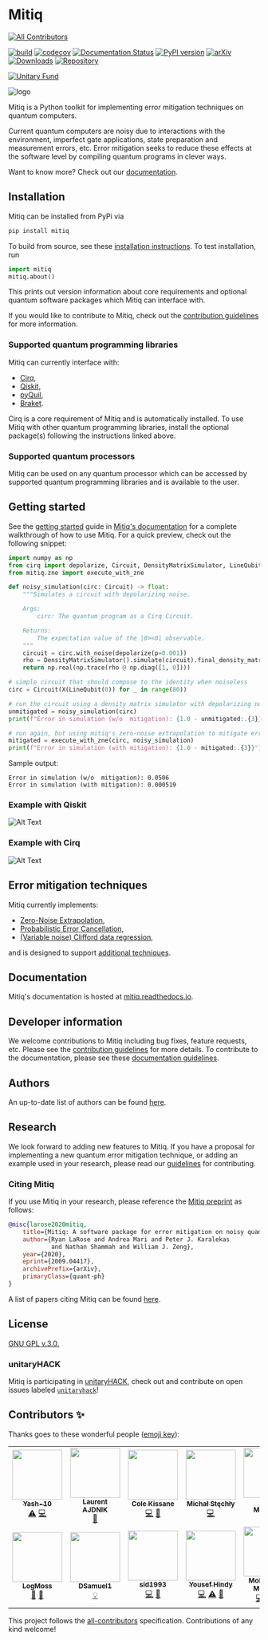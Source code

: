 # Mitiq
<!-- ALL-CONTRIBUTORS-BADGE:START - Do not remove or modify this section -->
[![All Contributors](https://img.shields.io/badge/all_contributors-12-orange.svg?style=flat-square)](#contributors-)
<!-- ALL-CONTRIBUTORS-BADGE:END -->
[![build](https://github.com/unitaryfund/mitiq/workflows/build/badge.svg)](https://github.com/unitaryfund/mitiq/actions)
[![codecov](https://codecov.io/gh/unitaryfund/mitiq/branch/master/graph/badge.svg)](https://codecov.io/gh/unitaryfund/mitiq)
[![Documentation Status](https://readthedocs.org/projects/mitiq/badge/?version=stable)](https://mitiq.readthedocs.io/en/stable/)
[![PyPI version](https://badge.fury.io/py/mitiq.svg)](https://badge.fury.io/py/mitiq)
[![arXiv](https://img.shields.io/badge/arXiv-2009.04417-<COLOR>.svg)](https://arxiv.org/abs/2009.04417)
[![Downloads](https://static.pepy.tech/personalized-badge/mitiq?period=total&units=international_system&left_color=black&right_color=green&left_text=Downloads)](https://pepy.tech/project/mitiq)
[![Repository](https://img.shields.io/badge/GitHub-5C5C5C.svg?logo=github
)](https://github.com/unitaryfund/mitiq)


[![Unitary Fund](https://img.shields.io/badge/Supported%20By-UNITARY%20FUND-brightgreen.svg?style=for-the-badge)](http://unitary.fund)

![logo](docs/source/img/mitiq-logo.png)

Mitiq is a Python toolkit for implementing error mitigation techniques on
quantum computers.

Current quantum computers are noisy due to interactions with the environment,
imperfect gate applications, state preparation and measurement errors, etc.
Error mitigation seeks to reduce these effects at the software level by
compiling quantum programs in clever ways.

Want to know more? Check out our
[documentation](https://mitiq.readthedocs.io/en/stable/guide/guide-overview.html).

## Installation

Mitiq can be installed from PyPi via

```bash
pip install mitiq
```

To build from source, see these [installation
instructions](https://mitiq.readthedocs.io/en/latest/contributing.html#development-install). To test installation, run

```python
import mitiq
mitiq.about()
```

This prints out version information about core requirements and optional
quantum software packages which Mitiq can interface with.

If you would like to contribute to Mitiq, check out the [contribution
guidelines](https://mitiq.readthedocs.io/en/stable/toc_contributing.html) for
more information.

### Supported quantum programming libraries

Mitiq can currently interface with:

* [Cirq](https://quantumai.google/cirq),
* [Qiskit](https://qiskit.org/),
* [pyQuil](https://github.com/rigetti/pyquil),
* [Braket](https://github.com/aws/amazon-braket-sdk-python).

Cirq is a core requirement of Mitiq and is automatically installed. To use
Mitiq with other quantum programming libraries, install the optional package(s)
following the instructions linked above.

### Supported quantum processors

Mitiq can be used on any quantum processor which can be accessed by supported
quantum programming libraries and is available to the user.

## Getting started

See the [getting
started](https://mitiq.readthedocs.io/en/stable/guide/guide-getting-started.html)
guide in [Mitiq's documentation](https://mitiq.readthedocs.io) for a complete
walkthrough of how to use Mitiq. For a quick preview, check out the following
snippet:

```python
import numpy as np
from cirq import depolarize, Circuit, DensityMatrixSimulator, LineQubit, X
from mitiq.zne import execute_with_zne

def noisy_simulation(circ: Circuit) -> float:
    """Simulates a circuit with depolarizing noise.

    Args:
        circ: The quantum program as a Cirq Circuit.

    Returns:
        The expectation value of the |0><0| observable.
    """
    circuit = circ.with_noise(depolarize(p=0.001))
    rho = DensityMatrixSimulator().simulate(circuit).final_density_matrix
    return np.real(np.trace(rho @ np.diag([1, 0])))

# simple circuit that should compose to the identity when noiseless
circ = Circuit(X(LineQubit(0)) for _ in range(80))

# run the circuit using a density matrix simulator with depolarizing noise
unmitigated = noisy_simulation(circ)
print(f"Error in simulation (w/o  mitigation): {1.0 - unmitigated:.{3}}")

# run again, but using mitiq's zero-noise extrapolation to mitigate errors
mitigated = execute_with_zne(circ, noisy_simulation)
print(f"Error in simulation (with mitigation): {1.0 - mitigated:.{3}}")
```
Sample output:
```
Error in simulation (w/o  mitigation): 0.0506
Error in simulation (with mitigation): 0.000519
```

### Example with Qiskit

![Alt Text](docs/source/img/qiskit.gif)


### Example with Cirq

![Alt Text](docs/source/img/cirq.gif)


## Error mitigation techniques

Mitiq currently implements:

* [Zero-Noise Extrapolation](https://mitiq.readthedocs.io/en/stable/guide/guide-zne.html),
* [Probabilistic Error Cancellation](https://mitiq.readthedocs.io/en/stable/guide/guide-getting-started.html#error-mitigation-with-probabilistic-error-cancellation),
* [(Variable noise) Clifford data regression](https://mitiq.readthedocs.io/en/stable/examples/cdr_api.html),

and is designed to support [additional techniques](https://github.com/unitaryfund/mitiq/wiki).

## Documentation

Mitiq's documentation is hosted at [mitiq.readthedocs.io](https://mitiq.readthedocs.io).

## Developer information

We welcome contributions to Mitiq including bug fixes, feature requests, etc.
Please see the [contribution
guidelines](https://mitiq.readthedocs.io/en/stable/toc_contributing.html) for
more details. To contribute to the documentation, please see these
[documentation
guidelines](https://mitiq.readthedocs.io/en/stable/contributing_docs.html).

## Authors

An up-to-date list of authors can be found
[here](https://github.com/unitaryfund/mitiq/graphs/contributors).

## Research

We look forward to adding new features to Mitiq. If you have a proposal
for implementing a new quantum error mitigation technique, or adding an example
used in your research, please read our
[guidelines](https://mitiq.readthedocs.io/en/stable/research.html) for
contributing.

### Citing Mitiq

If you use Mitiq in your research, please reference the [Mitiq preprint][arxiv]
as follows:

```bibtex
@misc{larose2020mitiq,
    title={Mitiq: A software package for error mitigation on noisy quantum computers},
    author={Ryan LaRose and Andrea Mari and Peter J. Karalekas
            and Nathan Shammah and William J. Zeng},
    year={2020},
    eprint={2009.04417},
    archivePrefix={arXiv},
    primaryClass={quant-ph}
}
```

A list of papers citing Mitiq can be found [here][papers_with_mitiq].

[arxiv]: https://arxiv.org/abs/2009.04417

[papers_with_mitiq]: https://mitiq.readthedocs.io/en/stable/research.html#papers-citing-or-using-mitiq

## License

[GNU GPL v.3.0.](https://github.com/unitaryfund/mitiq/blob/master/LICENSE)

### unitaryHACK

Mitiq is participating in [unitaryHACK](http://hack2021.unitary.fund/), check
out and contribute on open issues labeled
[`unitaryhack`](https://github.com/unitaryfund/mitiq/labels/unitaryhack)!

## Contributors ✨

Thanks goes to these wonderful people ([emoji key](https://allcontributors.org/docs/en/emoji-key)):

<!-- ALL-CONTRIBUTORS-LIST:START - Do not remove or modify this section -->
<!-- prettier-ignore-start -->
<!-- markdownlint-disable -->
<table>
  <tr>
    <td align="center"><a href="https://github.com/Yash-10"><img src="https://avatars.githubusercontent.com/u/68844397?v=4?s=100" width="100px;" alt=""/><br /><sub><b>Yash-10</b></sub></a><br /><a href="https://github.com/unitaryfund/mitiq/commits?author=Yash-10" title="Tests">⚠️</a> <a href="https://github.com/unitaryfund/mitiq/commits?author=Yash-10" title="Code">💻</a></td>
    <td align="center"><a href="https://github.com/LaurentAjdnik"><img src="https://avatars.githubusercontent.com/u/83899250?v=4?s=100" width="100px;" alt=""/><br /><sub><b>Laurent AJDNIK</b></sub></a><br /><a href="https://github.com/unitaryfund/mitiq/commits?author=LaurentAjdnik" title="Documentation">📖</a></td>
    <td align="center"><a href="https://github.com/ckissane"><img src="https://avatars.githubusercontent.com/u/9607290?v=4?s=100" width="100px;" alt=""/><br /><sub><b>Cole Kissane</b></sub></a><br /><a href="https://github.com/unitaryfund/mitiq/commits?author=ckissane" title="Code">💻</a> <a href="https://github.com/unitaryfund/mitiq/issues?q=author%3Ackissane" title="Bug reports">🐛</a></td>
    <td align="center"><a href="http://www.mustythoughts.com"><img src="https://avatars.githubusercontent.com/u/7314136?v=4?s=100" width="100px;" alt=""/><br /><sub><b>Michał Stęchły</b></sub></a><br /><a href="https://github.com/unitaryfund/mitiq/commits?author=mstechly" title="Code">💻</a></td>
    <td align="center"><a href="http://kunalmarwaha.com"><img src="https://avatars.githubusercontent.com/u/2541209?v=4?s=100" width="100px;" alt=""/><br /><sub><b>Kunal Marwaha</b></sub></a><br /><a href="https://github.com/unitaryfund/mitiq/commits?author=marwahaha" title="Documentation">📖</a></td>
    <td align="center"><a href="https://github.com/k-m-schultz"><img src="https://avatars.githubusercontent.com/u/15523976?v=4?s=100" width="100px;" alt=""/><br /><sub><b>k-m-schultz</b></sub></a><br /><a href="#example-k-m-schultz" title="Examples">💡</a></td>
    <td align="center"><a href="http://www.linkedin.com/in/bobin-mathew"><img src="https://avatars.githubusercontent.com/u/32351527?v=4?s=100" width="100px;" alt=""/><br /><sub><b>Bobin Mathew</b></sub></a><br /><a href="https://github.com/unitaryfund/mitiq/commits?author=BobinMathew" title="Documentation">📖</a></td>
  </tr>
  <tr>
    <td align="center"><a href="https://github.com/LogMoss"><img src="https://avatars.githubusercontent.com/u/61593765?v=4?s=100" width="100px;" alt=""/><br /><sub><b>LogMoss</b></sub></a><br /><a href="https://github.com/unitaryfund/mitiq/commits?author=LogMoss" title="Documentation">📖</a> <a href="https://github.com/unitaryfund/mitiq/issues?q=author%3ALogMoss" title="Bug reports">🐛</a></td>
    <td align="center"><a href="https://github.com/DSamuel1"><img src="https://avatars.githubusercontent.com/u/40476737?v=4?s=100" width="100px;" alt=""/><br /><sub><b>DSamuel1</b></sub></a><br /><a href="#example-DSamuel1" title="Examples">💡</a></td>
    <td align="center"><a href="https://github.com/sid1993"><img src="https://avatars.githubusercontent.com/u/4842078?v=4?s=100" width="100px;" alt=""/><br /><sub><b>sid1993</b></sub></a><br /><a href="https://github.com/unitaryfund/mitiq/commits?author=sid1993" title="Code">💻</a> <a href="https://github.com/unitaryfund/mitiq/issues?q=author%3Asid1993" title="Bug reports">🐛</a></td>
    <td align="center"><a href="https://github.com/yhindy"><img src="https://avatars.githubusercontent.com/u/11757328?v=4?s=100" width="100px;" alt=""/><br /><sub><b>Yousef Hindy</b></sub></a><br /><a href="https://github.com/unitaryfund/mitiq/commits?author=yhindy" title="Code">💻</a> <a href="https://github.com/unitaryfund/mitiq/commits?author=yhindy" title="Tests">⚠️</a> <a href="https://github.com/unitaryfund/mitiq/commits?author=yhindy" title="Documentation">📖</a></td>
    <td align="center"><a href="https://github.com/elmandouh"><img src="https://avatars.githubusercontent.com/u/73552047?v=4?s=100" width="100px;" alt=""/><br /><sub><b>Mohamed El Mandouh</b></sub></a><br /><a href="https://github.com/unitaryfund/mitiq/commits?author=elmandouh" title="Code">💻</a> <a href="https://github.com/unitaryfund/mitiq/commits?author=elmandouh" title="Tests">⚠️</a> <a href="https://github.com/unitaryfund/mitiq/commits?author=elmandouh" title="Documentation">📖</a></td>
  </tr>
</table>

<!-- markdownlint-restore -->
<!-- prettier-ignore-end -->

<!-- ALL-CONTRIBUTORS-LIST:END -->

This project follows the [all-contributors](https://github.com/all-contributors/all-contributors) specification. Contributions of any kind welcome!